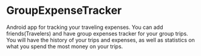 # GroupExpenseTracker
Android app for tracking your traveling expenses. You can add friends(Travelers) and have group expenses tracker for your group trips. You will have the history of your trips and expenses, as well as statistics on what you spend the most money on your trips.
